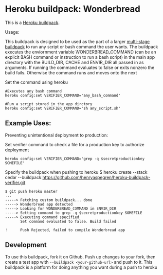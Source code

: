 Heroku buildpack: Wonderbread
=======================

This is a [Heroku buildpack](http://devcenter.heroku.com/articles/buildpacks).

Usage:

This buildpack is designed to be used as the part of a larger [multi-stage buildpack](https://github.com/ddollar/heroku-buildpack-multi) to run any script or bash command the user wants. The buildpack executes the enviornment variable WONDERBREAD_COMMAND (can be an explicit BASH command or instruction to run a bash script) in the main app directory with the BUILD_DIR, CACHE and ENVIR_DIR all passed in as arguments. If running the command evaluates to false or exits nonzero the build fails. Otherwise the command runs and moves onto the next

Set the command using heroku

    #Executes any bash command
    heroku config:set VERIFIER_COMMAND='any_bash_command'

    #Run a script stored in the app dirctory
    heroku config:set VERIFIER_COMMAND='sh any_script.sh'


Example Uses:
-------

Preventing unintentional deployment to production:

Set verifier command to check a file for a production key to authorize deployment

    heroku config:set VERIFIER_COMMAND='grep -q $secretproductionkey SOMEFILE'


Specify the buildpack when pushing to heroku
    $ heroku create --stack cedar --buildpack https://github.com/henryaspegren/heroku-buildpack-verifier.git

    $ git push heroku master
    ...
    -----> Fetching custom buildpack... done
    -----> Wonderbread app detected
    -----> Looking for WONDERBREAD_COMMAND in ENVIR_DIR
    -----> Setting command to grep -q $secretproductionkey SOMEFILE
    -----> Executing command specified
           Set command evaluated to false. Build failed

    !      Push Rejected, failed to compile Wonderbread app



Development
-------

To use this buildpack, fork it on Github.  Push up changes to your fork, then create a test app with `--buildpack <your-github-url>` and push to it. This buildpack is a platform for doing anything you want during a push to heroku

